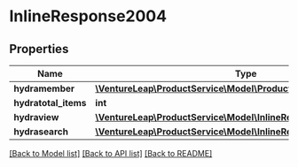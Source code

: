 # InlineResponse2004

## Properties
Name | Type | Description | Notes
------------ | ------------- | ------------- | -------------
**hydramember** | [**\VentureLeap\ProductService\Model\ProductJsonldProductRead[]**](ProductJsonldProductRead.md) |  | 
**hydratotal_items** | **int** |  | [optional] 
**hydraview** | [**\VentureLeap\ProductService\Model\InlineResponse200Hydraview**](InlineResponse200Hydraview.md) |  | [optional] 
**hydrasearch** | [**\VentureLeap\ProductService\Model\InlineResponse200Hydrasearch**](InlineResponse200Hydrasearch.md) |  | [optional] 

[[Back to Model list]](../../README.md#documentation-for-models) [[Back to API list]](../../README.md#documentation-for-api-endpoints) [[Back to README]](../../README.md)

